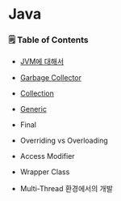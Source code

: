 # Java

### 🗒 Table of Contents

- [JVM에 대해서](https://github.com/ffolabear/CS_Study/blob/main/Java/JVM.md)
  

- [Garbage Collector](https://github.com/ffolabear/CS_Study/blob/main/Java/GarbageCollector.md)


- [Collection](https://github.com/ffolabear/CS_Study/blob/main/Java/Collection.md)


- [Generic](https://github.com/ffolabear/CS_Study/blob/main/Java/Generic.md)


- Final


- Overriding vs Overloading


- Access Modifier


- Wrapper Class 


- Multi-Thread 환경에서의 개발


<br><br>